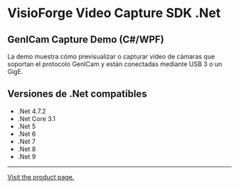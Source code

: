 ﻿# VisioForge Video Capture SDK .Net

## GenICam Capture Demo (C#/WPF)

La demo muestra cómo previsualizar o capturar vídeo de cámaras que soportan el protocolo GenICam y están conectadas mediante USB 3 o un GigE.

## Versiones de .Net compatibles

* .Net 4.7.2
* .Net Core 3.1
* .Net 5
* .Net 6
* .Net 7
* .Net 8
* .Net 9
  
---

[Visit the product page.](https://www.visioforge.com/video-capture-sdk-net)
